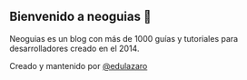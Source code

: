 ## Bienvenido a neoguias 👋

Neoguias es un blog con más de 1000 guías y tutoriales para desarrolladores creado en el 2014.

Creado y mantenido por [@edulazaro](https://github.com/edulazaro)
